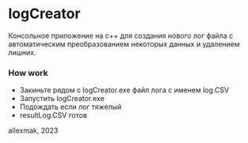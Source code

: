 # logCreator

Консольное приложение на c++ для создания нового лог файла с автоматическим преобразованием некоторых данных и удалением лишних.

### How work

* Закиньте рядом с logCreator.exe файл лога с именем log.CSV
* Запустить logCreator.exe
* Подождать если лог тяжелый
* resultLog.CSV готов

 allexmak, 2023
